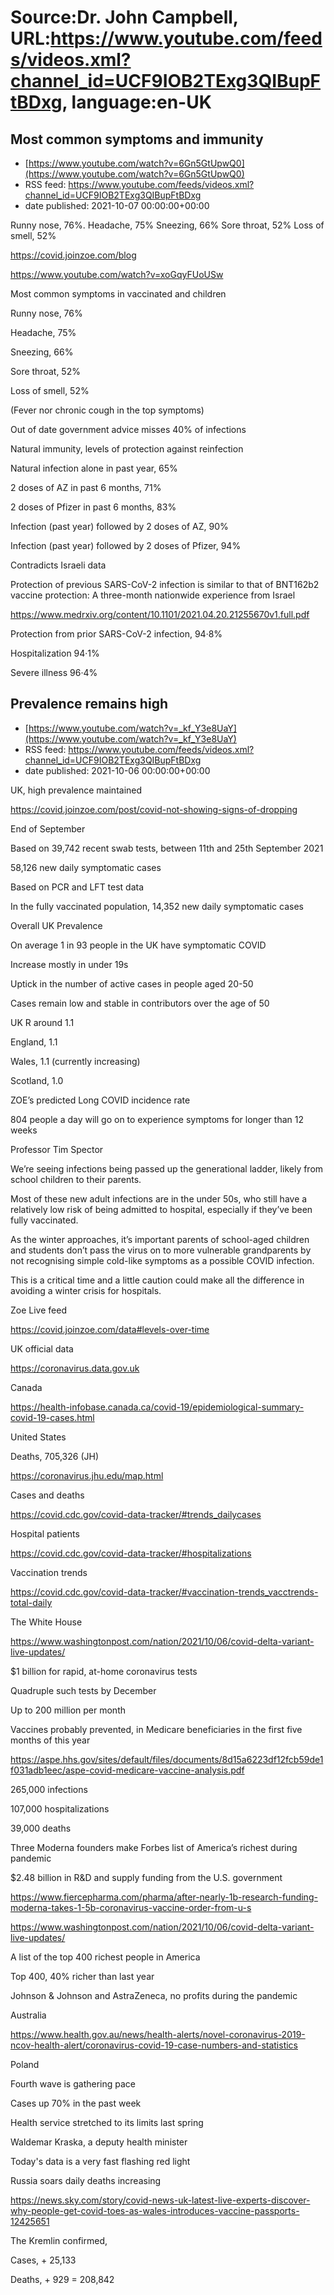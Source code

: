 # Source:Dr. John Campbell, URL:https://www.youtube.com/feeds/videos.xml?channel_id=UCF9IOB2TExg3QIBupFtBDxg, language:en-UK

## Most common symptoms and immunity
 - [https://www.youtube.com/watch?v=6Gn5GtUpwQ0](https://www.youtube.com/watch?v=6Gn5GtUpwQ0)
 - RSS feed: https://www.youtube.com/feeds/videos.xml?channel_id=UCF9IOB2TExg3QIBupFtBDxg
 - date published: 2021-10-07 00:00:00+00:00

Runny nose, 76%. Headache, 75%  Sneezing, 66%  Sore throat, 52%  Loss of smell, 52%

https://covid.joinzoe.com/blog

https://www.youtube.com/watch?v=xoGqyFUoUSw

Most common symptoms in vaccinated and children

Runny nose, 76%

Headache, 75%

Sneezing, 66%

Sore throat, 52%

Loss of smell, 52%

(Fever nor chronic cough in the top symptoms)

Out of date government advice misses 40% of infections

Natural immunity, levels of protection against reinfection

Natural infection alone in past year, 65%

2 doses of AZ in past 6 months, 71%

2 doses of Pfizer in past 6 months, 83%

Infection (past year) followed by 2 doses of AZ, 90%

Infection (past year) followed by 2 doses of Pfizer, 94%

Contradicts Israeli data

Protection of previous SARS-CoV-2 infection is similar to that of BNT162b2 vaccine protection: A three-month nationwide experience from Israel 

https://www.medrxiv.org/content/10.1101/2021.04.20.21255670v1.full.pdf
 
Protection from prior SARS-CoV-2 infection, 94·8%

Hospitalization 94·1% 

Severe illness 96·4%

## Prevalence remains high
 - [https://www.youtube.com/watch?v=_kf_Y3e8UaY](https://www.youtube.com/watch?v=_kf_Y3e8UaY)
 - RSS feed: https://www.youtube.com/feeds/videos.xml?channel_id=UCF9IOB2TExg3QIBupFtBDxg
 - date published: 2021-10-06 00:00:00+00:00

UK, high prevalence maintained

https://covid.joinzoe.com/post/covid-not-showing-signs-of-dropping

End of September

Based on 39,742 recent swab tests, between 11th and 25th 
September 2021

58,126 new daily symptomatic cases

Based on PCR and LFT test data

In the fully vaccinated population, 14,352 new daily symptomatic cases

Overall UK Prevalence

On average 1 in 93 people in the UK have symptomatic COVID

Increase mostly in under 19s

Uptick in the number of active cases in people aged 20-50

Cases remain low and stable in contributors over the age of 50

UK R around 1.1

England, 1.1

Wales, 1.1 (currently increasing)

Scotland, 1.0

ZOE’s predicted Long COVID incidence rate

804 people a day will go on to experience symptoms for longer than 12 weeks

Professor Tim Spector

We’re seeing infections being passed up the generational ladder, likely from school children to their parents. 

Most of these new adult infections are in the under 50s, who still have a relatively low risk of being admitted to hospital, especially if they’ve been fully vaccinated.

As the winter approaches, it’s important parents of school-aged children and students don’t pass the virus on to more vulnerable grandparents by not recognising simple cold-like symptoms as a possible COVID infection. 

This is a critical time and a little caution could make all the difference in avoiding a winter crisis for hospitals.

Zoe Live feed

https://covid.joinzoe.com/data#levels-over-time

UK official data

https://coronavirus.data.gov.uk

Canada

https://health-infobase.canada.ca/covid-19/epidemiological-summary-covid-19-cases.html

United States

Deaths, 705,326 (JH)

https://coronavirus.jhu.edu/map.html

Cases and deaths

https://covid.cdc.gov/covid-data-tracker/#trends_dailycases

Hospital patients

https://covid.cdc.gov/covid-data-tracker/#hospitalizations

Vaccination trends

https://covid.cdc.gov/covid-data-tracker/#vaccination-trends_vacctrends-total-daily

The White House

https://www.washingtonpost.com/nation/2021/10/06/covid-delta-variant-live-updates/

$1 billion for rapid, at-home coronavirus tests

Quadruple such tests by December

Up to 200 million per month

Vaccines probably prevented, in Medicare beneficiaries in the first five months of this year

https://aspe.hhs.gov/sites/default/files/documents/8d15a6223df12fcb59de1f031adb1eec/aspe-covid-medicare-vaccine-analysis.pdf

265,000 infections

107,000 hospitalizations

39,000 deaths

Three Moderna founders make Forbes list of America’s richest during pandemic

$2.48 billion in R&D and supply funding from the U.S. government

https://www.fiercepharma.com/pharma/after-nearly-1b-research-funding-moderna-takes-1-5b-coronavirus-vaccine-order-from-u-s

https://www.washingtonpost.com/nation/2021/10/06/covid-delta-variant-live-updates/

A list of the top 400 richest people in America

Top 400, 40% richer than last year

Johnson & Johnson and AstraZeneca, no profits during the pandemic

Australia

https://www.health.gov.au/news/health-alerts/novel-coronavirus-2019-ncov-health-alert/coronavirus-covid-19-case-numbers-and-statistics

Poland

Fourth wave is gathering pace

Cases up 70% in the past week

Health service stretched to its limits last spring

Waldemar Kraska, a deputy health minister

Today's data is a very fast flashing red light

Russia soars daily deaths increasing

https://news.sky.com/story/covid-news-uk-latest-live-experts-discover-why-people-get-covid-toes-as-wales-introduces-vaccine-passports-12425651

The Kremlin confirmed, 
 
Cases, + 25,133

Deaths, + 929 = 208,842

